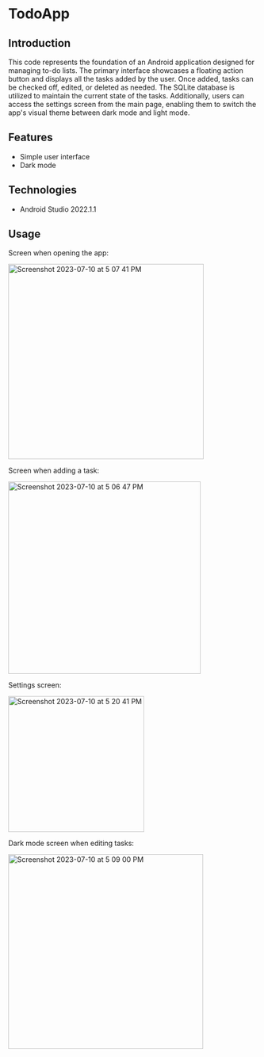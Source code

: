 # TodoApp

## Introduction

This code represents the foundation of an Android application designed for managing to-do lists. The primary interface showcases a floating action button and displays all the tasks added by the user. Once added, tasks can be checked off, edited, or deleted as needed. The SQLite database is utilized to maintain the current state of the tasks. Additionally, users can access the settings screen from the main page, enabling them to switch the app's visual theme between dark mode and light mode.

## Features

- Simple user interface
- Dark mode 

## Technologies

  - Android Studio 2022.1.1

## Usage

Screen when opening the app: 

<img width="394" alt="Screenshot 2023-07-10 at 5 07 41 PM" src="https://github.com/dariacasey/TodoApp/assets/128617643/d3f97a4a-5a00-4801-8354-c45e12362c51">

Screen when adding a task:

<img width="388" alt="Screenshot 2023-07-10 at 5 06 47 PM" src="https://github.com/dariacasey/TodoApp/assets/128617643/9340e8ff-3452-4a89-bc3b-4e3257101b6e">

Settings screen: 

<img width="274" alt="Screenshot 2023-07-10 at 5 20 41 PM" src="https://github.com/dariacasey/TodoApp/assets/128617643/85e6163c-f3bc-4032-8e40-bd5344ed7ebd">

Dark mode screen when editing tasks: 

<img width="393" alt="Screenshot 2023-07-10 at 5 09 00 PM" src="https://github.com/dariacasey/TodoApp/assets/128617643/be01b0f0-6ccb-4069-85b0-aa5a0dd206ec">

